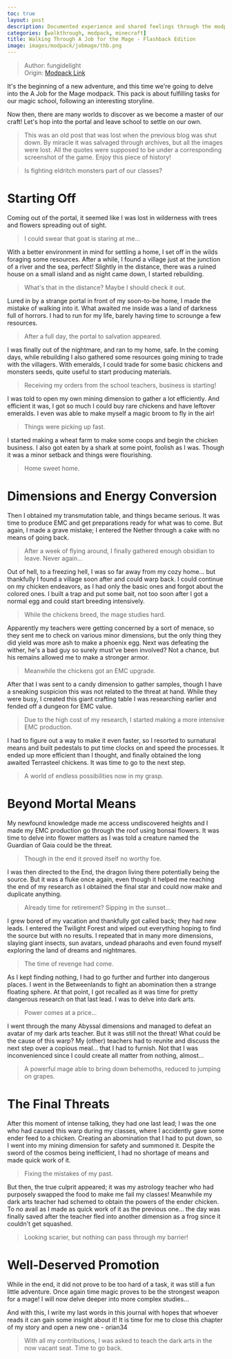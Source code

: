 ```yaml
---
toc: true
layout: post
description: Documented experience and shared feelings through the modpack.
categories: [walkthrough, modpack, minecraft]
title: Walking Through A Job for the Mage - Flashback Edition
image: images/modpack/jobmage/thb.png
---
```

>Author: fungidelight  
Origin: [Modpack Link](https://www.curseforge.com/minecraft/modpacks/a-job-for-the-mage)

It's the beginning of a new adventure, and this time we're going to delve into the A Job for the Mage modpack. This pack is about fulfilling tasks for our magic school, following an interesting storyline.

Now then, there are many worlds to discover as we become a master of our craft! Let's hop into the portal and leave school to settle on our own.
>This was an old post that was lost when the previous blog was shut down. By miracle it was salvaged through archives, but all the images were lost. All the quotes were supposed to be under a corresponding screenshot of the game. Enjoy this piece of history!

>Is fighting eldritch monsters part of our classes?

# Starting Off
Coming out of the portal, it seemed like I was lost in wilderness with trees and flowers spreading out of sight.
>I could swear that goat is staring at me...

With a better environment in mind for settling a home, I set off in the wilds foraging some resources. After a while, I found a village just at the junction of a river and the sea, perfect! Slightly in the distance, there was a ruined house on a small island and as night came down, I started rebuilding.
>What's that in the distance? Maybe I should check it out.

Lured in by a strange portal in front of my soon-to-be home, I made the mistake of walking into it. What awaited me inside was a land of darkness full of horrors. I had to run for my life, barely having time to scrounge a few resources.
>After a full day, the portal to salvation appeared.

I was finally out of the nightmare, and ran to my home, safe. In the coming days, while rebuilding I also gathered some resources going mining to trade with the villagers. With emeralds, I could trade for some basic chickens and monsters seeds, quite useful to start producing materials.
>Receiving my orders from the school teachers, business is starting!

I was told to open my own mining dimension to gather a lot efficiently. And efficient it was, I got so much I could buy rare chickens and have leftover emeralds. I even was able to make myself a magic broom to fly in the air!
>Things were picking up fast.

I started making a wheat farm to make some coops and begin the chicken business. I also got eaten by a shark at some point, foolish as I was. Though it was a minor setback and things were flourishing.
>Home sweet home.

# Dimensions and Energy Conversion
Then I obtained my transmutation table, and things became serious. It was time to produce EMC and get preparations ready for what was to come. But again, I made a grave mistake; I entered the Nether through a cake with no means of going back.
>After a week of flying around, I finally gathered enough obsidian to leave. Never again...

Out of hell, to a freezing hell, I was so far away from my cozy home... but thankfully I found a village soon after and could warp back. I could continue on my chicken endeavors, as I had only the basic ones and forgot about the colored ones. I built a trap and put some bait, not too soon after I got a normal egg and could start breeding intensively.
>While the chickens breed, the mage studies hard.

Apparently my teachers were getting concerned by a sort of menace, so they sent me to check on various minor dimensions, but the only thing they did yield was more ash to make a phoenix egg. Next was defeating the wither, he's a bad guy so surely must've been involved? Not a chance, but his remains allowed me to make a stronger armor.
>Meanwhile the chickens got an EMC upgrade.

After that I was sent to a candy dimension to gather samples, though I have a sneaking suspicion this was not related to the threat at hand. While they were busy, I created this giant crafting table I was researching earlier and fended off a dungeon for EMC value.
>Due to the high cost of my research, I started making a more intensive EMC production.

I had to figure out a way to make it even faster, so I resorted to surnatural means and built pedestals to put time clocks on and speed the processes. It ended up more efficient than I thought, and finally obtained the long awaited Terrasteel chickens. It was time to go to the next step.
>A world of endless possibilities now in my grasp.

# Beyond Mortal Means
My newfound knowledge made me access undiscovered heights and I made my EMC production go through the roof using bonsai flowers. It was time to delve into flower matters as I was told a creature named the Guardian of Gaia could be the threat.
>Though in the end it proved itself no worthy foe.

I was then directed to the End, the dragon living there potentially being the source. But it was a fluke once again, even though it helped me reaching the end of my research as I obtained the final star and could now make and duplicate anything.
>Already time for retirement? Sipping in the sunset...

I grew bored of my vacation and thankfully got called back; they had new leads. I entered the Twilight Forest and wiped out everything hoping to find the source but with no results. I repeated that in many more dimensions, slaying giant insects, sun avatars, undead pharaohs and even found myself exploring the land of dreams and nightmares.
>The time of revenge had come.

As I kept finding nothing, I had to go further and further into dangerous places. I went in the Betweenlands to fight an abomination then a strange floating sphere. At that point, I got recalled as it was time for pretty dangerous research on that last lead. I was to delve into dark arts.
>Power comes at a price...

I went through the many Abyssal dimensions and managed to defeat an avatar of my dark arts teacher. But it was still not the threat! What could be the cause of this warp? My (other) teachers had to reunite and discuss the next step over a copious meal... that I had to furnish. Not that I was inconvenienced since I could create all matter from nothing, almost...
>A powerful mage able to bring down behemoths, reduced to jumping on grapes.

# The Final Threats
After this moment of intense talking, they had one last lead; I was the one who had caused this warp during my classes, where I accidently gave some ender feed to a chicken. Creating an abomination that I had to put down, so I went into my mining dimension for safety and summoned it. Despite the sword of the cosmos being inefficient, I had no shortage of means and made quick work of it.
>Fixing the mistakes of my past.

But then, the true culprit appeared; it was my astrology teacher who had purposely swapped the food to make me fail my classes! Meanwhile my dark arts teacher had schemed to obtain the powers of the ender chicken. To no avail as I made as quick work of it as the previous one... the day was finally saved after the teacher fled into another dimension as a frog since it couldn't get squashed.
>Looking scarier, but nothing can pass through my barrier!

# Well-Deserved Promotion
While in the end, it did not prove to be too hard of a task, it was still a fun little adventure. Once again time magic proves to be the strongest weapon for a mage! I will now delve deeper into more complex studies...

And with this, I write my last words in this journal with hopes that whoever reads it can gain some insight about it! It is time for me to close this chapter of my story and open a new one - orian34
>With all my contributions, I was asked to teach the dark arts in the now vacant seat. Time to go back.

<script src="https://utteranc.es/client.js"
        repo="orian34/travelogues"
        issue-term="title"
        label="Comment"
        theme="github-dark"
        crossorigin="anonymous"
        async>
</script>
